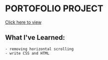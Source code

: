 # PORTOFOLIO PROJECT

[Click here to view](https://mohammmeddawood.github.io/portofolio/)

## What I've Learned:

    - removing horizontal scrolling
    - write CSS and HTML
